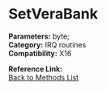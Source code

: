 # SetVeraBank

**Parameters:** byte;  
**Category:** IRQ routines  
**Compatibility:** X16  

**Reference Link:**  
[Back to Methods List](../../SUMMARY.md)
